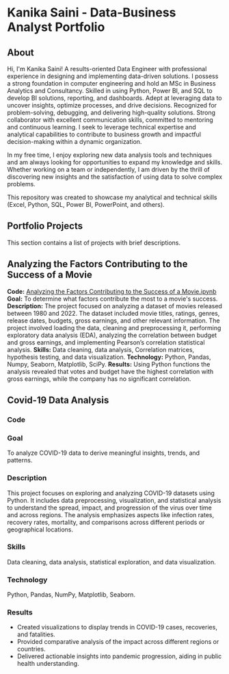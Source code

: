 # Kanika Saini - Data-Business Analyst Portfolio

## About

Hi, I'm Kanika Saini! A results-oriented Data Engineer with professional experience in designing and implementing data-driven solutions. I possess a strong foundation in computer engineering and hold an MSc in Business Analytics and Consultancy. Skilled in using Python, Power BI, and SQL to develop BI solutions, reporting, and dashboards. Adept at leveraging data to uncover insights, optimize processes, and drive decisions. Recognized for problem-solving, debugging, and delivering high-quality solutions. Strong collaborator with excellent communication skills, committed to mentoring and continuous learning. I seek to leverage technical expertise and analytical capabilities to contribute to business growth and impactful decision-making within a dynamic organization.

In my free time, I enjoy exploring new data analysis tools and techniques and am always looking for opportunities to expand my knowledge and skills. Whether working on a team or independently, I am driven by the thrill of discovering new insights and the satisfaction of using data to solve complex problems.

This repository was created to showcase my analytical and technical skills (Excel, Python, SQL, Power BI, PowerPoint, and others).


## Portfolio Projects
This section contains a list of projects with brief descriptions.

## Analyzing the Factors Contributing to the Success of a Movie
**Code:** [Analyzing the Factors Contributing to the Success of a Movie.ipynb](https://github.com/kanisaini/PortfolioProjects/blob/main/Analyzing%20the%20Factors%20Contributing%20to%20the%20Success%20of%20a%20Movie.ipynb)
**Goal:** To determine what factors contribute the most to a movie's success.
**Description:** The project focused on analyzing a dataset of movies released between 1980 and 2022. The dataset included movie titles, ratings, genres, release dates, budgets, gross earnings, and other relevant information. The project involved loading the data, cleaning and preprocessing it, performing exploratory data analysis (EDA), analyzing the correlation between budget and gross earnings, and implementing Pearson’s correlation statistical analysis.
**Skills:** Data cleaning, data analysis, Correlation matrices, hypothesis testing, and data visualization.
**Technology:** Python, Pandas, Numpy, Seaborn, Matplotlib, SciPy.
**Results:** Using Python functions the analysis revealed that votes and budget have the highest correlation with gross earnings, while the company has no significant correlation.

## Covid-19 Data Analysis 
### Code 

### Goal
To analyze COVID-19 data to derive meaningful insights, trends, and patterns. 

### Description
This project focuses on exploring and analyzing COVID-19 datasets using Python. It includes data preprocessing, visualization, and statistical analysis to understand the spread, impact, and progression of the virus over time and across regions. The analysis emphasizes aspects like infection rates, recovery rates, mortality, and comparisons across different periods or geographical locations.

### Skills
Data cleaning, data analysis, statistical exploration, and data visualization.

### Technology
Python, Pandas, NumPy, Matplotlib, Seaborn.

### Results
- Created visualizations to display trends in COVID-19 cases, recoveries, and fatalities.
- Provided comparative analysis of the impact across different regions or countries.
- Delivered actionable insights into pandemic progression, aiding in public health understanding.
